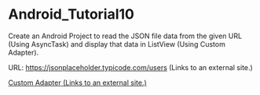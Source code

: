 # Android_Tutorial10
Create an Android Project to read the JSON file data from the given URL (Using AsyncTask) and display that data in ListView (Using Custom Adapter). 

URL: https://jsonplaceholder.typicode.com/users (Links to an external site.)

<a class="external" title="" href="https://www.journaldev.com/10416/android-listview-with-custom-adapter-example-tutorial" target="_blank" rel="noreferrer noopener"><span>Custom&nbsp;Adapter</span><span aria-hidden="true" class="ui-icon ui-icon-extlink ui-icon-inline" title="Links to an external site."></span><span class="screenreader-only">&nbsp;(Links to an external site.)</span></a>
